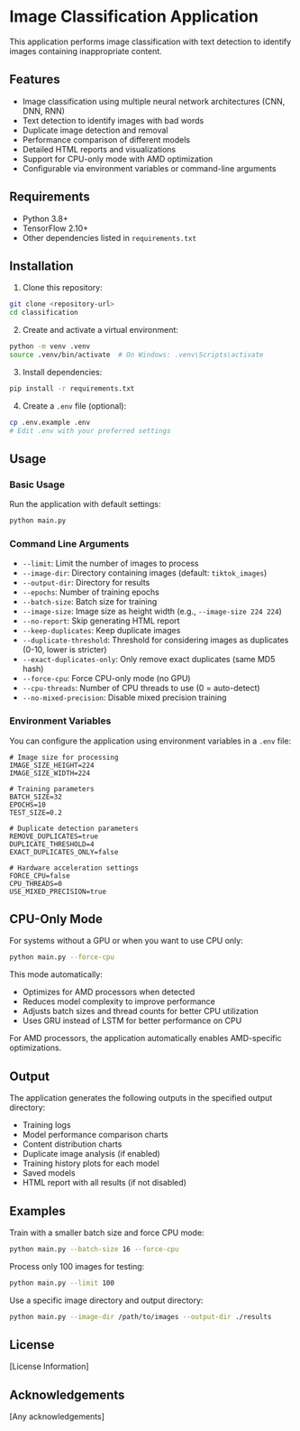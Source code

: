 # Image Classification Application

This application performs image classification with text detection to identify images containing inappropriate content.

## Features

- Image classification using multiple neural network architectures (CNN, DNN, RNN)
- Text detection to identify images with bad words
- Duplicate image detection and removal
- Performance comparison of different models
- Detailed HTML reports and visualizations
- Support for CPU-only mode with AMD optimization
- Configurable via environment variables or command-line arguments

## Requirements

- Python 3.8+
- TensorFlow 2.10+
- Other dependencies listed in `requirements.txt`

## Installation

1. Clone this repository:
```bash
git clone <repository-url>
cd classification
```

2. Create and activate a virtual environment:
```bash
python -m venv .venv
source .venv/bin/activate  # On Windows: .venv\Scripts\activate
```

3. Install dependencies:
```bash
pip install -r requirements.txt
```

4. Create a `.env` file (optional):
```bash
cp .env.example .env
# Edit .env with your preferred settings
```

## Usage

### Basic Usage

Run the application with default settings:

```bash
python main.py
```

### Command Line Arguments

- `--limit`: Limit the number of images to process
- `--image-dir`: Directory containing images (default: `tiktok_images`)
- `--output-dir`: Directory for results
- `--epochs`: Number of training epochs
- `--batch-size`: Batch size for training
- `--image-size`: Image size as height width (e.g., `--image-size 224 224`)
- `--no-report`: Skip generating HTML report
- `--keep-duplicates`: Keep duplicate images
- `--duplicate-threshold`: Threshold for considering images as duplicates (0-10, lower is stricter)
- `--exact-duplicates-only`: Only remove exact duplicates (same MD5 hash)
- `--force-cpu`: Force CPU-only mode (no GPU)
- `--cpu-threads`: Number of CPU threads to use (0 = auto-detect)
- `--no-mixed-precision`: Disable mixed precision training

### Environment Variables

You can configure the application using environment variables in a `.env` file:

```
# Image size for processing
IMAGE_SIZE_HEIGHT=224
IMAGE_SIZE_WIDTH=224

# Training parameters
BATCH_SIZE=32
EPOCHS=10
TEST_SIZE=0.2

# Duplicate detection parameters
REMOVE_DUPLICATES=true
DUPLICATE_THRESHOLD=4
EXACT_DUPLICATES_ONLY=false

# Hardware acceleration settings
FORCE_CPU=false
CPU_THREADS=0
USE_MIXED_PRECISION=true
```

## CPU-Only Mode

For systems without a GPU or when you want to use CPU only:

```bash
python main.py --force-cpu
```

This mode automatically:
- Optimizes for AMD processors when detected
- Reduces model complexity to improve performance
- Adjusts batch sizes and thread counts for better CPU utilization
- Uses GRU instead of LSTM for better performance on CPU

For AMD processors, the application automatically enables AMD-specific optimizations.

## Output

The application generates the following outputs in the specified output directory:

- Training logs
- Model performance comparison charts
- Content distribution charts
- Duplicate image analysis (if enabled)
- Training history plots for each model
- Saved models
- HTML report with all results (if not disabled)

## Examples

Train with a smaller batch size and force CPU mode:
```bash
python main.py --batch-size 16 --force-cpu
```

Process only 100 images for testing:
```bash
python main.py --limit 100
```

Use a specific image directory and output directory:
```bash
python main.py --image-dir /path/to/images --output-dir ./results
```

## License

[License Information]

## Acknowledgements

[Any acknowledgements] 